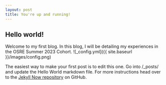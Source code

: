 ```yaml
---
layout: post
title: You're up and running!
---
```


## Hello world!
Welcome to my first blog. In this blog, I will be detailing my experiences in the OSRE Summer 2023 Cohort.
![_config.yml]({{ site.baseurl }}/images/config.png)

The easiest way to make your first post is to edit this one. Go into /_posts/ and update the Hello World markdown file. For more instructions head over to the [Jekyll Now repository](https://github.com/barryclark/jekyll-now) on GitHub.
